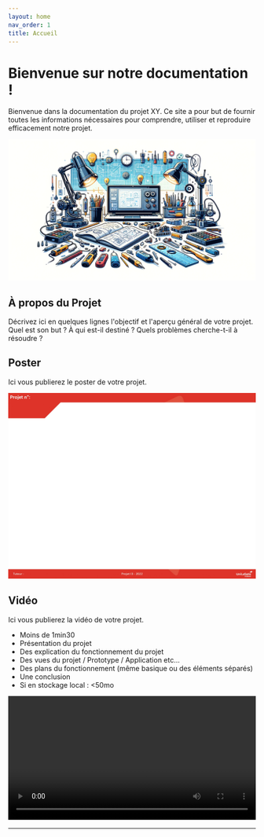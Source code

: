 ```yaml
---
layout: home
nav_order: 1
title: Accueil
---
```


# Bienvenue sur notre documentation !

Bienvenue dans la documentation du projet XY. Ce site a pour but de fournir toutes les informations nécessaires pour comprendre, utiliser et reproduire efficacement notre projet.

![Illustration vectorielle colorée avec un fond blanc, montrant un atelier équipé pour un projet de conception mécanique, électronique et informatique](images/illustration.png)

## À propos du Projet

Décrivez ici en quelques lignes l'objectif et l'aperçu général de votre projet. Quel est son but ? À qui est-il destiné ? Quels problèmes cherche-t-il à résoudre ?

## Poster

Ici vous publierez le poster de votre projet.

![Poster projet](images/poster.jpg)

## Vidéo

Ici vous publierez la vidéo de votre projet. 
- Moins de 1min30
- Présentation du projet 
- Des explication du fonctionnement du projet
- Des vues du projet / Prototype / Application etc... 
- Des plans du fonctionnement (même basique ou des éléments séparés)
- Une conclusion
- Si en stockage local : <50mo

<video src="images/intro_amiens.mp4" controls title="Title"  style="width: 100%;"></video>

---
